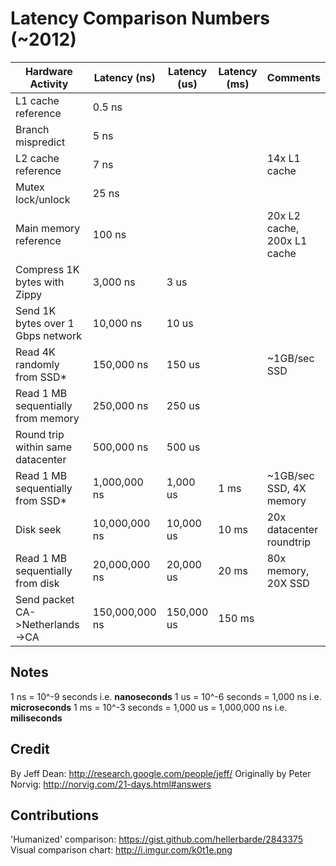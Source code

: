 # Latency Comparison Numbers (~2012)

| Hardware Activity                  | Latency (ns)   | Latency (us) | Latency (ms) | Comments                    |
|------------------------------------|----------------|--------------|--------------|-----------------------------|
| L1 cache reference                 |         0.5 ns |              |              |                             |
| Branch mispredict                  |         5   ns |              |              |                             |
| L2 cache reference                 |         7   ns |              |              | 14x L1 cache                |
| Mutex lock/unlock                  |        25   ns |              |              |                             |
| Main memory reference              |       100   ns |              |              | 20x L2 cache, 200x L1 cache |
| Compress 1K bytes with Zippy       |     3,000   ns | 3 us         |              |                             |
| Send 1K bytes over 1 Gbps network  |    10,000   ns | 10 us        |              |                             |
| Read 4K randomly from SSD*         |   150,000   ns | 150 us       |              | ~1GB/sec SSD                |
| Read 1 MB sequentially from memory |   250,000   ns | 250 us       |              |                             |
| Round trip within same datacenter  |   500,000   ns | 500 us       |              |                             |
| Read 1 MB sequentially from SSD*   | 1,000,000   ns | 1,000 us     | 1 ms         | ~1GB/sec SSD, 4X memory     |
| Disk seek                          | 10,000,000  ns | 10,000 us    | 10 ms        | 20x datacenter roundtrip    |
| Read 1 MB sequentially from disk   | 20,000,000  ns | 20,000 us    | 20 ms        | 80x memory, 20X SSD         |
| Send packet CA->Netherlands->CA    | 150,000,000 ns | 150,000 us   | 150 ms       |                             |

Notes
-----
1 ns = 10^-9 seconds i.e. **nanoseconds**
1 us = 10^-6 seconds = 1,000 ns i.e. **microseconds**
1 ms = 10^-3 seconds = 1,000 us = 1,000,000 ns i.e. **miliseconds**

Credit
------
By Jeff Dean:               http://research.google.com/people/jeff/
Originally by Peter Norvig: http://norvig.com/21-days.html#answers

Contributions
-------------
'Humanized' comparison:  https://gist.github.com/hellerbarde/2843375
Visual comparison chart: http://i.imgur.com/k0t1e.png
